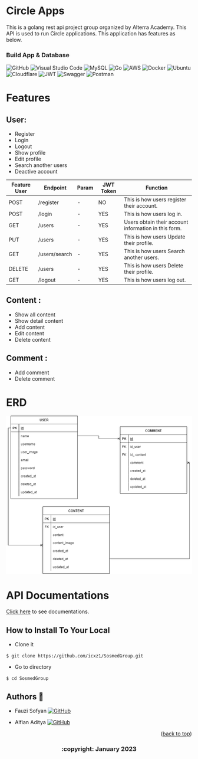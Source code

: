 # Circle Apps



This is a golang rest api project group organized by Alterra Academy. This API is used to run Circle applications. This application has features as below.

### Build App & Database
![GitHub](https://img.shields.io/badge/github-%23121011.svg?style=for-the-badge&logo=github&logoColor=white)
![Visual Studio Code](https://img.shields.io/badge/Visual%20Studio%20Code-0078d7.svg?style=for-the-badge&logo=visual-studio-code&logoColor=white)
![MySQL](https://img.shields.io/badge/mysql-%2300f.svg?style=for-the-badge&logo=mysql&logoColor=white)
![Go](https://img.shields.io/badge/go-%2300ADD8.svg?style=for-the-badge&logo=go&logoColor=white)
![AWS](https://img.shields.io/badge/AWS-%23FF9900.svg?style=for-the-badge&logo=amazon-aws&logoColor=white)
![Docker](https://img.shields.io/badge/docker-%230db7ed.svg?style=for-the-badge&logo=docker&logoColor=white)
![Ubuntu](https://img.shields.io/badge/Ubuntu-E95420?style=for-the-badge&logo=ubuntu&logoColor=white)
![Cloudflare](https://img.shields.io/badge/Cloudflare-F38020?style=for-the-badge&logo=Cloudflare&logoColor=white)
![JWT](https://img.shields.io/badge/JWT-black?style=for-the-badge&logo=JSON%20web%20tokens)
![Swagger](https://img.shields.io/badge/-Swagger-%23Clojure?style=for-the-badge&logo=swagger&logoColor=white)
![Postman](https://img.shields.io/badge/Postman-FF6C37?style=for-the-badge&logo=postman&logoColor=white)

# Features
## User:
- Register
- Login
- Logout
- Show profile
- Edit profile
- Search another users
- Deactive account

<div>
  
| Feature User | Endpoint | Param | JWT Token | Function |
| --- | --- | --- | --- | --- |
| POST | /register | - | NO | This is how users register their account. |
| POST | /login  | - | YES | This is how users log in.  |
| GET | /users | - | YES | Users obtain their account information in this form. |
| PUT | /users | - | YES | This is how users Update their profile. |
| GET | /users/search | - | YES | This is how users Search another users. |
| DELETE | /users | - | YES | This is how users Delete their profile. |
| GET | /logout | - | YES | This is how users log out. |






</details>

<div>

## Content :
- Show all content
- Show detail content
- Add content
- Edit content
- Delete content

## Comment :
- Add comment
- Delete comment

# ERD
<img src="ERD.png">

# API Documentations

[Click here](https://app.swaggerhub.com/apis-docs/icxz1/SosmedAPI/1.0.0#/) to see documentations.


## How to Install To Your Local

- Clone it

```
$ git clone https://github.com/icxz1/SosmedGroup.git
```

- Go to directory

```
$ cd SosmedGroup
```

## Authors 👑

-   Fauzi Sofyan  [![GitHub](https://img.shields.io/badge/fauzi-sofyan-%23121011.svg?style=for-the-badge&logo=github&logoColor=white)](https://github.com/fauzilax)

-  Alfian Aditya [![GitHub](https://img.shields.io/badge/alfian-aditya-%23121011.svg?style=for-the-badge&logo=github&logoColor=white)](https://github.com/icxz1)

 <p align="right">(<a href="#top">back to top</a>)</p>
<h3>
<p align="center">:copyright: January 2023 </p>
</h3>
<!-- end -->
<!-- comment -->

